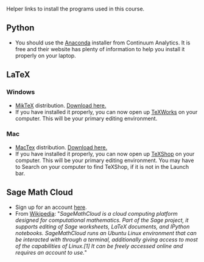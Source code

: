 Helper links to install the programs used in this course.

## Python
* You should use the [Anaconda](http://continuum.io/downloads) installer from Continuum Analytics. It is free and their website has plenty of information to help you install it properly on your laptop. 


## LaTeX
### Windows
* [MikTeX](http://miktex.org/) distribution. [Download here.](http://miktex.org/download)
* If you have installed it properly, you can now open up [TeXWorks](https://www.tug.org/texworks/) on your computer. This will be your primary editing environment.

### Mac
* [MacTex](https://tug.org/mactex/) distribution. [Download here.](https://tug.org/mactex/mactex-download.html)
* If you have installed it properly, you can now open up [TeXShop](http://pages.uoregon.edu/koch/texshop/texshop.html) on your computer. This will be your primary editing environment. You may have to Search on your computer to find TeXShop, if it is not in the Launch bar. 

## Sage Math Cloud
* Sign up for an account [here](https://cloud.sagemath.com/).
* From [Wikipedia](https://en.wikipedia.org/wiki/SageMathCloud): "*SageMathCloud is a cloud computing platform designed for computational mathematics. Part of the Sage project, it supports editing of Sage worksheets, LaTeX documents, and IPython notebooks. SageMathCloud runs an Ubuntu Linux environment that can be interacted with through a terminal, additionally giving access to most of the capabilities of Linux.[1] It can be freely accessed online and requires an account to use.*"

